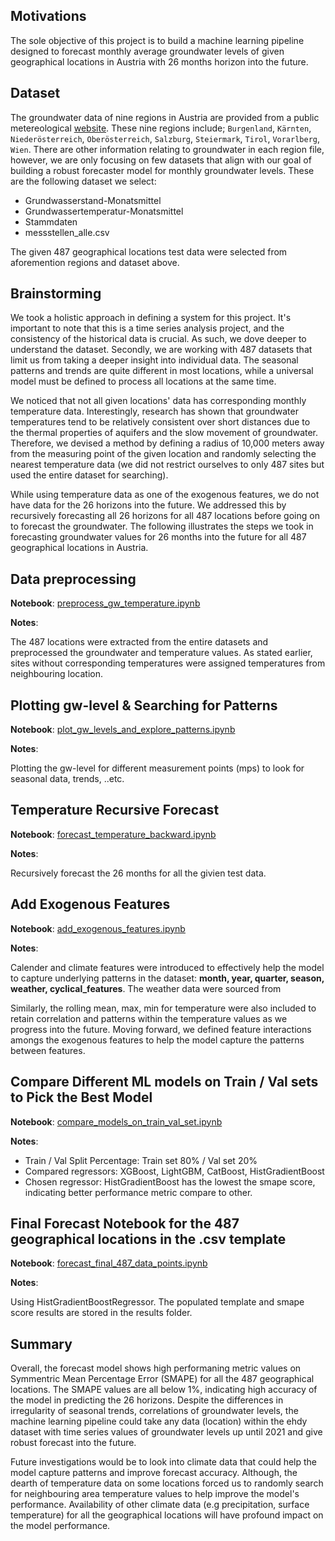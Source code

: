 ## Motivations

The sole objective of this project is to build a machine learning pipeline designed to forecast monthly average groundwater levels of given geographical locations in Austria with 26 months horizon into the future.

## Dataset

The groundwater data of nine regions in Austria are provided from a public metereological [website](https://ehyd.gv.at/#). These nine regions include; `Burgenland`, `Kärnten`, `Niederösterreich`, `Oberösterreich`, `Salzburg`, `Steiermark`, `Tirol`, `Vorarlberg`, `Wien`. There are other information relating to groundwater in each region file, however, we are only focusing on few datasets that align with our goal of building a robust forecaster model for monthly groundwater levels. These are the following dataset we select:

- Grundwasserstand-Monatsmittel
- Grundwassertemperatur-Monatsmittel
- Stammdaten
- messstellen_alle.csv

The given 487 geographical locations test data were selected from aforemention regions and dataset above.

## Brainstorming

We took a holistic approach in defining a system for this project. It's important to note that this is a time series analysis project, and the consistency of the historical data is crucial. As such, we dove deeper to understand the dataset. Secondly, we are working with 487 datasets that limit us from taking a deeper insight into individual data. The seasonal patterns and trends are quite different in most locations, while a universal model must be defined to process all locations at the same time.

We noticed that not all given locations' data has corresponding monthly temperature data. Interestingly, research has shown that groundwater temperatures tend to be relatively consistent over short distances due to the thermal properties of aquifers and the slow movement of groundwater. Therefore, we devised a method by defining a radius of 10,000 meters away from the measuring point of the given location and randomly selecting the nearest temperature data (we did not restrict ourselves to only 487 sites but used the entire dataset for searching).

While using temperature data as one of the exogenous features, we do not have data for the 26 horizons into the future. We addressed this by recursively forecasting all 26 horizons for all 487 locations before going on to forecast the groundwater. The following illustrates the steps we took in forecasting groundwater values for 26 months into the future for all 487 geographical locations in Austria.

## Data preprocessing

**Notebook**: [preprocess_gw_temperature.ipynb](preprocess_gw_temperature.ipynb)

**Notes**:

The 487 locations were extracted from the entire datasets and preprocessed the groundwater and temperature values. As stated earlier, sites without corresponding temperatures were assigned temperatures from neighbouring location.

## Plotting gw-level & Searching for Patterns

**Notebook**: [plot_gw_levels_and_explore_patterns.ipynb](plot_gw_levels_and_explore_patterns.ipynb)

**Notes**:

Plotting the gw-level for different measurement points (mps) to look for seasonal data, trends, ..etc.

## Temperature Recursive Forecast

**Notebook**: [forecast_temperature_backward.ipynb](forecast_temperature_backward.ipynb)

**Notes**:

Recursively forecast the 26 months for all the givien test data.

## Add Exogenous Features

**Notebook**: [add_exogenous_features.ipynb](add_exogenous_features.ipynb)

**Notes**:

Calender and climate features were introduced to effectively help the model to capture underlying patterns in the dataset: **month, year, quarter, season, weather, cyclical_features**. The weather data were sourced from

Similarly, the rolling mean, max, min for temperature were also included to retain correlation and patterns within the temperature values as we progress into the future. Moving forward, we defined feature interactions amongs the exogenous features to help the model capture the patterns between features.

## Compare Different ML models on Train / Val sets to Pick the Best Model

**Notebook**: [compare_models_on_train_val_set.ipynb](compare_models_on_train_val_set.ipynb)

**Notes**:

- Train / Val Split Percentage: Train set 80% / Val set 20%
- Compared regressors: XGBoost, LightGBM, CatBoost, HistGradientBoost
- Chosen regressor: HistGradientBoost has the lowest the smape score, indicating better performance metric compare to other.

## Final Forecast Notebook for the 487 geographical locations in the .csv template

**Notebook**: [forecast_final_487_data_points.ipynb](forecast_final_487_data_points.ipynb)

**Notes**:

Using HistGradientBoostRegressor. The populated template and smape score results are stored in the results folder.

## Summary

Overall, the forecast model shows high performaning metric values on Symmentric Mean Percentage Error (SMAPE) for all the 487 geographical locations. The SMAPE values are all below 1%, indicating high accuracy of the model in predicting the 26 horizons. Despite the differences in irregularity of seasonal trends, correlations of groundwater levels, the machine learning pipeline could take any data (location) within the ehdy dataset with time series values of groundwater levels up until 2021 and give robust forecast into the future.

Future investigations would be to look into climate data that could help the model capture patterns and improve forecast accuracy. Although, the dearth of temperature data on some locations forced us to randomly search for neighbouring area temperature values to help improve the model's performance. Availability of other climate data (e.g precipitation, surface temperature) for all the geographical locations will have profound impact on the model performance.
